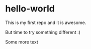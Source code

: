 # hello-world

This is my first repo and it is awesome.

But time to try something different
:)

Some more text